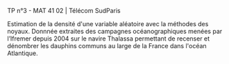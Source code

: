 TP n°3 - MAT 41 02 | Télécom SudParis

Estimation de la densité d'une variable aléatoire avec la méthodes des noyaux. 
Donnnée extraites des campagnes océanographiques menées par l’Ifremer depuis 2004 sur
le navire Thalassa permettant de recenser et dénombrer les dauphins communs au large de la France dans l'océan Atlantique.

